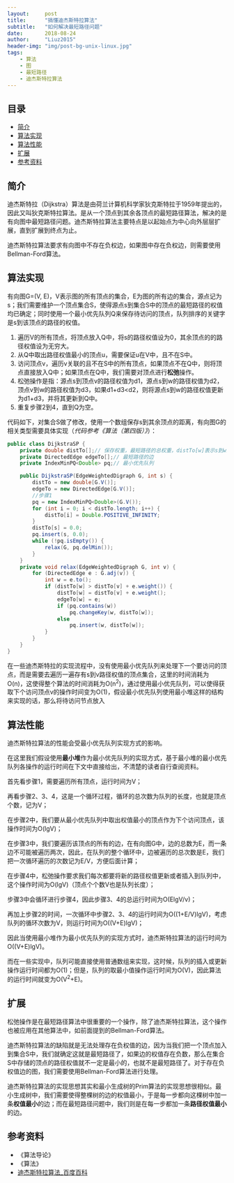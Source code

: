 ```yaml
---
layout:     post
title:      "搞懂迪杰斯特拉算法"
subtitle:   "如何解决最短路径问题"
date:       2018-08-24
author:     "Liuz2015"
header-img: "img/post-bg-unix-linux.jpg"
tags:
    - 算法
    - 图
    - 最短路径
    - 迪杰斯特拉算法
---
```


## 目录
- [简介](#简介)
- [算法实现](#算法实现)
- [算法性能](#算法性能)
- [扩展](#扩展)
- [参考资料](#参考资料)

## 简介

迪杰斯特拉（Dijkstra）算法是由荷兰计算机科学家狄克斯特拉于1959年提出的，因此又叫狄克斯特拉算法。是从一个顶点到其余各顶点的最短路径算法，解决的是有向图中最短路径问题。迪杰斯特拉算法主要特点是以起始点为中心向外层层扩展，直到扩展到终点为止。

迪杰斯特拉算法要求有向图中不存在负权边，如果图中存在负权边，则需要使用Bellman-Ford算法。

## 算法实现

有向图G=(V, E)，V表示图的所有顶点的集合，E为图的所有边的集合，源点记为s；我们需要维护一个顶点集合S，使得源点s到集合S中的顶点的最短路径的权值均已确定；同时使用一个最小优先队列Q来保存待访问的顶点，队列排序的关键字是s到该顶点的路径的权值。

1. 遍历V的所有顶点，将顶点放入Q中，将s的路径权值设为0，其余顶点的的路径权值设为无穷大。
2. 从Q中取出路径权值最小的顶点u，需要保证u在V中，且不在S中。
3. 访问顶点v，遍历v关联的且不在S中的所有顶点，如果顶点不在Q中，则将顶点直接放入Q中；如果顶点在Q中，我们需要对顶点进行**松弛**操作。
4. 松弛操作是指：源点s到顶点v的路径权值为d1，源点s到w的路径权值为d2，顶点v到w的路径权值为d3，如果d1+d3<d2，则将源点s到w的路径权值更新为d1+d3，并将其更新到Q中。
5. 重复步骤2到4，直到Q为空。

代码如下，对集合S做了修改，使用一个数组保存s到其余顶点的距离，有向图G的相关类型需要具体实现（*代码参考《算法（第四版）》*）：

```java
public class DijkstraSP {
    private double distTo[];// 保存权重，最短路径的总权重，distTo[w]表示s到w最短路径的总权重
    private DirectedEdge edgeTo[];// 最短路径的边
    private IndexMinPQ<Double> pq;// 最小优先队列

    public DijkstraSP(EdgeWeightedDigraph G, int s) {
        distTo = new double[G.V()];
        edgeTo = new DirectedEdge[G.V()];
        //步骤1
        pq = new IndexMinPQ<Double>(G.V());
        for (int i = 0; i < distTo.length; i++) {
            distTo[i] = Double.POSITIVE_INFINITY;
        }
        distTo[s] = 0.0;
        pq.insert(s, 0.0);
        while (!pq.isEmpty()) {
            relax(G, pq.delMin());
        }
    }
    private void relax(EdgeWeightedDigraph G, int v) {
        for (DirectedEdge e : G.adj(v)) {
            int w = e.to();
            if (distTo[w] > distTo[v] + e.weight()) {
                distTo[w] = distTo[v] + e.weight();
                edgeTo[w] = e;
                if (pq.contains(w))
                    pq.changeKey(w, distTo[w]);
                else
                    pq.insert(w, distTo[w]);
            }
        }
    }
}
```

在一些迪杰斯特拉的实现流程中，没有使用最小优先队列来处理下一个要访问的顶点，而是需要去遍历一遍存有s到v路径权值的顶点集合，这里的时间消耗为O(n)，这使得整个算法的时间消耗为O(n<sup>2</sup>)，通过使用最小优先队列，可以使得获取下个访问顶点v的操作时间变为O(1)，假设最小优先队列使用最小堆这样的结构来实现的话，那么将待访问节点放入

## 算法性能

迪杰斯特拉算法的性能会受最小优先队列实现方式的影响。

在这里我们假设使用**最小堆**作为最小优先队列的实现方式，基于最小堆的最小优先队列各操作的运行时间在下文中直接给出，不清楚的读者自行查阅资料。

首先看步骤1，需要遍历所有顶点，运行时间为V；

再看步骤2、3、4，这是一个循环过程，循环的总次数为队列的长度，也就是顶点个数，记为V；

在步骤2中，我们要从最小优先队列中取出权值最小的顶点作为下个访问顶点，该操作时间为O(lgV)；

在步骤3中，我们要遍历该顶点的所有的边，在有向图G中，边的总数为E，而一条边不可能被遍历两次，因此，在队列的整个循环中，边被遍历的总次数是E，我们把一次循环遍历的次数记为E/V，方便后面计算；

在步骤4中，松弛操作要求我们每次都要将新的路径权值更新或者插入到队列中，这个操作时间为O(lgV)（顶点个个数V也是队列长度）；

步骤3中会循环进行步骤4，因此步骤3、4的总运行时间为O(ElgV/v)；

再加上步骤2的时间，一次循环中步骤2、3、4的运行时间为O((1+E/V)lgV)，考虑队列的循环次数为V，则运行时间为O((V+E)lgV)；

因此当使用最小堆作为最小优先队列的实现方式时，迪杰斯特拉算法的运行时间为O((V+E)lgV)。

而在一些实现中，队列可能直接使用普通数组来实现，这时候，队列的插入或更新操作运行时间都为O(1)；但是，队列的取最小值操作运行时间为O(V)，因此算法的运行时间就变为O(V<sup>2</sup>+E)。

## 扩展

松弛操作是在最短路径算法中很重要的一个操作，除了迪杰斯特拉算法，这个操作也被应用在其他算法中，如前面提到的Bellman-Ford算法。

迪杰斯特拉算法的缺陷就是无法处理存在负权值的边，因为当我们把一个顶点加入到集合S中，我们就确定这就是最短路径了，如果边的权值存在负数，那么在集合S中存储的顶点的路径权值就不一定是最小的，也就不是最短路径了。对于存在负权值边的图，我们需要使用Bellman-Ford算法进行处理。

迪杰斯特拉算法的实现思想其实和最小生成树的Prim算法的实现思想很相似。最小生成树中，我们需要使得整棵树的边的权值最小，于是每一步都向这棵树中加一条**权值最小**的边；而在最短路径问题中，我们则是在每一步都加一条**路径权值最小**的边。

## 参考资料
- 《算法导论》
- 《算法》
- [迪杰斯特拉算法_百度百科](https://baike.baidu.com/item/%E8%BF%AA%E6%9D%B0%E6%96%AF%E7%89%B9%E6%8B%89%E7%AE%97%E6%B3%95/4049057?fr=aladdin)